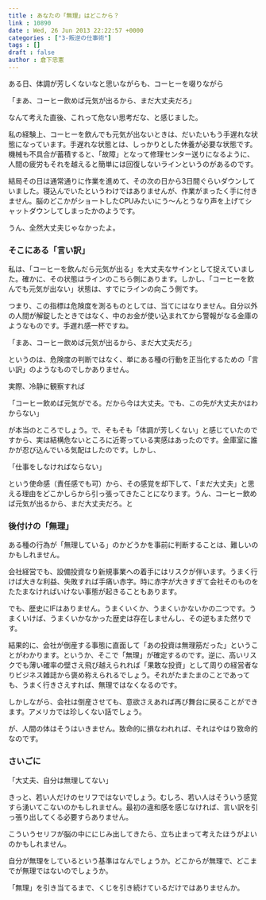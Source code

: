 ```yaml
---
title : あなたの「無理」はどこから？
link : 10890
date : Wed, 26 Jun 2013 22:22:57 +0000
categories : ["3-叛逆の仕事術"]
tags : []
draft : false
author : 倉下忠憲
---
```


ある日、体調が芳しくないなと思いながらも、コーヒーを啜りながら

「まあ、コーヒー飲めば元気が出るから、まだ大丈夫だろ」

なんて考えた直後、これって危ない思考だな、と感じました。

私の経験上、コーヒーを飲んでも元気が出ないときは、だいたいもう手遅れな状態になっています。手遅れな状態とは、しっかりとした休養が必要な状態です。機械も不具合が蓄積すると、「故障」となって修理センター送りになるように、人間の疲労もそれを越えると簡単には回復しないラインというのがあるのです。

結局その日は通常通りに作業を進めて、その次の日から3日間ぐらいダウンしていました。寝込んでいたというわけではありませんが、作業がまったく手に付きません。脳のどこかがショートしたCPUみたいにう〜んとうなり声を上げてシャットダウンしてしまったかのようです。

うん、全然大丈夫じゃなかったよ。

<H3>そこにある「言い訳」</H3>私は、「コーヒーを飲んだら元気が出る」を大丈夫なサインとして捉えていました。確かに、その状態はラインのこちら側にあります。しかし、「コーヒーを飲んでも元気が出ない」状態は、すでにラインの向こう側です。

つまり、この指標は危険度を測るものとしては、当てにはなりません。自分以外の人間が解錠したときではなく、中のお金が使い込まれてから警報がなる金庫のようなものです。手遅れ感一杯ですね。

「まあ、コーヒー飲めば元気が出るから、まだ大丈夫だろ」

というのは、危険度の判断ではなく、単にある種の行動を正当化するための「言い訳」のようなものでしかありません。

実際、冷静に観察すれば

「コーヒー飲めば元気がでる。だから今は大丈夫。でも、この先が大丈夫かはわからない」

が本当のところでしょう。で、そもそも「体調が芳しくない」と感じていたのですから、実は結構危ないところに近寄っている実感はあったのです。金庫室に誰かが忍び込んでいる気配はしたのです。しかし、

「仕事をしなければならない」

という使命感（責任感でも可）から、その感覚を却下して、「まだ大丈夫」と思える理由をどこかしらから引っ張ってきたことになります。うん、コーヒー飲めば元気が出るから、まだ大丈夫だろ。と

<H3>後付けの「無理」</H3>ある種の行為が「無理している」のかどうかを事前に判断することは、難しいのかもしれません。

会社経営でも、設備投資なり新規事業への着手にはリスクが伴います。うまく行けば大きな利益、失敗すれば手痛い赤字。時に赤字が大きすぎて会社そのものをたたまなければいけない事態が起きることもあります。

でも、歴史にIFはありません。うまくいくか、うまくいかないかの二つです。うまくいけば、うまくいかなかった歴史は存在しませんし、その逆もまた然りです。

結果的に、会社が倒産する事態に直面して「あの投資は無理筋だった」ということがわかります。というか、そこで「無理」が確定するのです。逆に、高いリスクでも薄い確率の壁さえ飛び越えられれば「果敢な投資」として周りの経営者なりビジネス雑誌から褒め称えられるでしょう。それがたまたまのことであっても、うまく行きさえすれば、無理ではなくなるのです。

しかしながら、会社は倒産させても、意欲さえあれば再び舞台に戻ることができます。アメリカでは珍しくない話でしょう。

が、人間の体はそうはいきません。致命的に損なわれれば、それはやはり致命的なのです。

<H3>さいごに</H3>「大丈夫、自分は無理してない」

きっと、若い人だけのセリフではないでしょう。むしろ、若い人はそういう感覚すら湧いてこないのかもしれません。最初の違和感を感じなければ、言い訳を引っ張り出してくる必要すらありません。

こういうセリフが脳の中ににじみ出してきたら、立ち止まって考えたほうがよいのかもしれません。

自分が無理をしているという基準はなんでしょうか。どこからが無理で、どこまでが無理ではないのでしょうか。

「無理」を引き当てるまで、くじを引き続けているだけではありませんか。